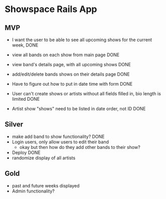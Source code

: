 # Showspace Rails App

## MVP

- I want the user to be able to see all upcoming shows for the current week, DONE

- view all bands on each show from main page DONE

- view band's details page, with all upcoming shows DONE

- add/edit/delete bands shows on their details page DONE

- Have to figure out how to put in date time with form DONE

- User can't create shows or artists without all fields filled in, bio length is limited DONE

- Artist show "shows" need to be listed in date order, not ID DONE


## Silver

- make add band to show functionality? DONE
- Login users, only allow users to edit their band
  - okay but then how do they add other bands to their show?
- Deploy DONE
- randomize display of all artists

## Gold

- past and future weeks displayed
- Admin functionality?
